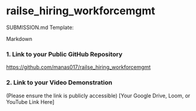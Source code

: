 # railse_hiring_workforcemgmt
SUBMISSION.md Template:


Markdown


### 1. Link to your Public GitHub Repository
https://github.com/manas017/railse_hiring_workforcemgmt

### 2. Link to your Video Demonstration
(Please ensure the link is publicly accessible)
[Your Google Drive, Loom, or YouTube Link Here]
